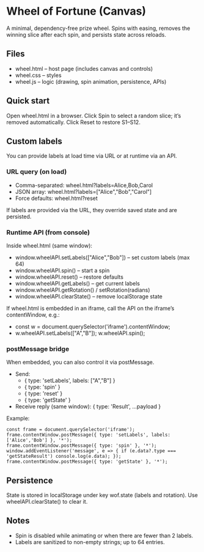 # Wheel of Fortune (Canvas)

A minimal, dependency-free prize wheel. Spins with easing, removes the winning slice after each spin, and persists state across reloads.

## Files
- wheel.html – host page (includes canvas and controls)
- wheel.css – styles
- wheel.js – logic (drawing, spin animation, persistence, APIs)

## Quick start
Open wheel.html in a browser. Click Spin to select a random slice; it’s removed automatically. Click Reset to restore S1–S12.

## Custom labels
You can provide labels at load time via URL or at runtime via an API.

### URL query (on load)
- Comma-separated: wheel.html?labels=Alice,Bob,Carol
- JSON array: wheel.html?labels=["Alice","Bob","Carol"]
- Force defaults: wheel.html?reset

If labels are provided via the URL, they override saved state and are persisted.

### Runtime API (from console)
Inside wheel.html (same window):
- window.wheelAPI.setLabels(["Alice","Bob"]) – set custom labels (max 64)
- window.wheelAPI.spin() – start a spin
- window.wheelAPI.reset() – restore defaults
- window.wheelAPI.getLabels() – get current labels
- window.wheelAPI.getRotation() / setRotation(radians)
- window.wheelAPI.clearState() – remove localStorage state

If wheel.html is embedded in an iframe, call the API on the iframe’s contentWindow, e.g.:
- const w = document.querySelector('iframe').contentWindow;
- w.wheelAPI.setLabels(["A","B"]); w.wheelAPI.spin();

### postMessage bridge
When embedded, you can also control it via postMessage.
- Send:
  - { type: 'setLabels', labels: ["A","B"] }
  - { type: 'spin' }
  - { type: 'reset' }
  - { type: 'getState' }
- Receive reply (same window): { type: '<request>Result', ...payload }

Example:
```
const frame = document.querySelector('iframe');
frame.contentWindow.postMessage({ type: 'setLabels', labels: ['Alice','Bob'] }, '*');
frame.contentWindow.postMessage({ type: 'spin' }, '*');
window.addEventListener('message', e => { if (e.data?.type === 'getStateResult') console.log(e.data); });
frame.contentWindow.postMessage({ type: 'getState' }, '*');
```

## Persistence
State is stored in localStorage under key wof.state (labels and rotation). Use wheelAPI.clearState() to clear it.

## Notes
- Spin is disabled while animating or when there are fewer than 2 labels.
- Labels are sanitized to non-empty strings; up to 64 entries.
